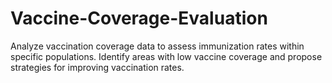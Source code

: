 # Vaccine-Coverage-Evaluation
Analyze vaccination coverage data to assess immunization rates within specific populations. Identify areas with low vaccine coverage and propose strategies for improving vaccination rates.
